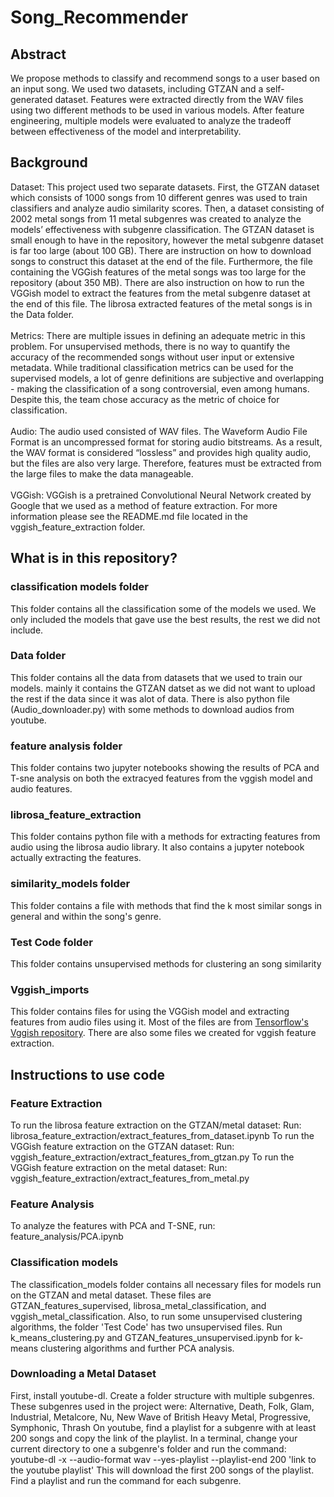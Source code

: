 # Song_Recommender
## Abstract
We propose methods to classify and recommend songs to a user based on an input song. We used two datasets, including GTZAN and a self-generated dataset. Features were extracted directly from the WAV files using two different methods to be used in various models. After feature engineering, multiple models were evaluated to analyze the tradeoff between effectiveness of the model and interpretability. 
## Background
Dataset: This project used two separate datasets. First, the GTZAN dataset which consists of 1000 songs from 10 different genres was used to train classifiers and analyze audio similarity scores. Then, a dataset consisting of 2002 metal songs from 11 metal subgenres was created to analyze the models’ effectiveness with subgenre classification. 
The GTZAN dataset is small enough to have in the repository, however the metal subgenre dataset is far too large (about 100 GB). There are instruction on how to download songs to construct this dataset at the end of the file. Furthermore, the file containing the VGGish features of the metal songs was too large for the repository (about 350 MB). There are also instruction on how to run the VGGish model to extract the features from the metal subgenre dataset at the end of this file. The librosa extracted features of the metal songs is in the Data folder.
<br><br>
Metrics: There are multiple issues in defining an adequate metric in this problem. For unsupervised methods, there is no way to quantify the accuracy of the recommended songs without user input or extensive metadata. While traditional classification metrics can be used for the supervised models, a lot of genre definitions are subjective and overlapping - making the classification of a song controversial, even among humans. Despite this, the team chose accuracy as the metric of choice for classification.
<br><br>
Audio: The audio used consisted of WAV files. The Waveform Audio File Format is an uncompressed format for storing audio bitstreams. As a result, the WAV format is considered “lossless” and provides high quality audio, but the files are also very large. Therefore, features must be extracted from the large files to make the data manageable.
<br><br>
VGGish: VGGish is a pretrained Convolutional Neural Network created by Google that we used as a method of feature extraction. For more information please see the README.md file located in the vggish_feature_extraction folder.
<br>

## What is in this repository?

### classification models folder
This folder contains all the classification some of the models we used. We only included the models that gave use the best results, the rest we did not include.

### Data folder
This folder contains all the data from datasets that we used to train our models. mainly it contains the GTZAN datset as we 
did not want to upload the rest if the data since it was alot of data. There is also python file (Audio_downloader.py) with some methods to download
audios from youtube.

### feature analysis folder
This folder contains two jupyter notebooks showing the results of PCA and T-sne analysis on both the extracyed features from the vggish model and audio features.

### librosa_feature_extraction
This folder contains python file with a methods for extracting features from audio using the librosa audio library. It also contains a jupyter notebook actually extracting the features.

### similarity_models folder
This folder contains a file with methods that find the k most similar songs in general and within the song's genre.

### Test Code folder
This folder contains unsupervised methods for clustering an song similarity

### Vggish_imports
This folder contains files for using the VGGish model and extracting features from audio files using it. Most of the files are from [Tensorflow's Vggish repository](https://github.com/tensorflow/models/tree/master/research/audioset/vggish). There are also some files we created for vggish feature extraction.


## Instructions to use code
### Feature Extraction
To run the librosa feature extraction on the GTZAN/metal dataset:
Run: librosa_feature_extraction/extract_features_from_dataset.ipynb
To run the VGGish feature extraction on the GTZAN dataset: 
Run: vggish_feature_extraction/extract_features_from_gtzan.py
To run the VGGish feature extraction on the metal dataset: 
Run: vggish_feature_extraction/extract_features_from_metal.py

### Feature Analysis
To analyze the features with PCA and T-SNE, run: feature_analysis/PCA.ipynb
### Classification models
The classification_models folder contains all necessary files for models run on the GTZAN and metal dataset. These files are GTZAN_features_supervised, librosa_metal_classification, and vggish_metal_classification.
Also, to run some unsupervised clustering algorithms, the folder 'Test Code' has two unsupervised files. 
Run k_means_clustering.py and GTZAN_features_unsupervised.ipynb for k-means clustering algorithms and further PCA analysis.
### Downloading a Metal Dataset
First, install youtube-dl. 
Create a folder structure with multiple subgenres. These subgenres used in the project were:
Alternative, Death, Folk, Glam, Industrial, Metalcore, Nu, New Wave of British Heavy Metal, Progressive, Symphonic, Thrash
On youtube, find a playlist for a subgenre with at least 200 songs and copy the link of the playlist.
In a terminal, change your current directory to one a subgenre's folder and run the command:
youtube-dl -x --audio-format wav --yes-playlist --playlist-end 200 'link to the youtube playlist'
This will download the first 200 songs of the playlist. Find a playlist and run the command for each subgenre.

